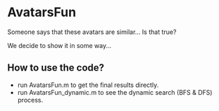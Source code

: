 # AvatarsFun
Someone says that these avatars are similar... Is that true?

We decide to show it in some way...

## How to use the code?
* run AvatarsFun.m to get the final results directly.
* run AvatarsFun_dynamic.m to see the dynamic search (BFS & DFS) process.
